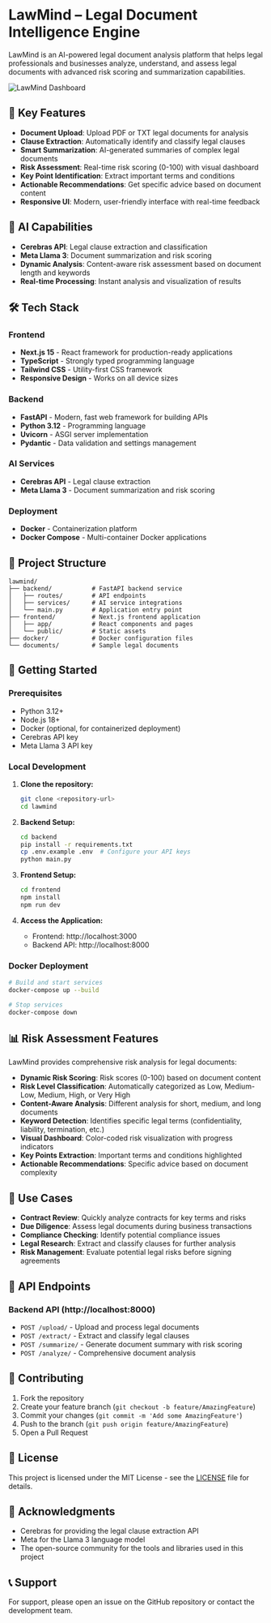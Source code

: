 # LawMind – Legal Document Intelligence Engine

LawMind is an AI-powered legal document analysis platform that helps legal professionals and businesses analyze, understand, and assess legal documents with advanced risk scoring and summarization capabilities.

![LawMind Dashboard](<img width="1899" height="819" alt="image" src="https://github.com/user-attachments/assets/3321d4f4-53e5-450f-9a31-a24591800b52" />
)

## 🚀 Key Features

- **Document Upload**: Upload PDF or TXT legal documents for analysis
- **Clause Extraction**: Automatically identify and classify legal clauses
- **Smart Summarization**: AI-generated summaries of complex legal documents
- **Risk Assessment**: Real-time risk scoring (0-100) with visual dashboard
- **Key Point Identification**: Extract important terms and conditions
- **Actionable Recommendations**: Get specific advice based on document content
- **Responsive UI**: Modern, user-friendly interface with real-time feedback

## 🧠 AI Capabilities

- **Cerebras API**: Legal clause extraction and classification
- **Meta Llama 3**: Document summarization and risk scoring
- **Dynamic Analysis**: Content-aware risk assessment based on document length and keywords
- **Real-time Processing**: Instant analysis and visualization of results

## 🛠️ Tech Stack

### Frontend
- **Next.js 15** - React framework for production-ready applications
- **TypeScript** - Strongly typed programming language
- **Tailwind CSS** - Utility-first CSS framework
- **Responsive Design** - Works on all device sizes

### Backend
- **FastAPI** - Modern, fast web framework for building APIs
- **Python 3.12** - Programming language
- **Uvicorn** - ASGI server implementation
- **Pydantic** - Data validation and settings management

### AI Services
- **Cerebras API** - Legal clause extraction
- **Meta Llama 3** - Document summarization and risk scoring

### Deployment
- **Docker** - Containerization platform
- **Docker Compose** - Multi-container Docker applications

## 📁 Project Structure

```
lawmind/
├── backend/           # FastAPI backend service
│   ├── routes/        # API endpoints
│   ├── services/      # AI service integrations
│   └── main.py        # Application entry point
├── frontend/          # Next.js frontend application
│   ├── app/           # React components and pages
│   └── public/        # Static assets
├── docker/            # Docker configuration files
└── documents/         # Sample legal documents
```

## 🚀 Getting Started

### Prerequisites
- Python 3.12+
- Node.js 18+
- Docker (optional, for containerized deployment)
- Cerebras API key
- Meta Llama 3 API key

### Local Development

1. **Clone the repository:**
   ```bash
   git clone <repository-url>
   cd lawmind
   ```

2. **Backend Setup:**
   ```bash
   cd backend
   pip install -r requirements.txt
   cp .env.example .env  # Configure your API keys
   python main.py
   ```

3. **Frontend Setup:**
   ```bash
   cd frontend
   npm install
   npm run dev
   ```

4. **Access the Application:**
   - Frontend: http://localhost:3000
   - Backend API: http://localhost:8000

### Docker Deployment

```bash
# Build and start services
docker-compose up --build

# Stop services
docker-compose down
```

## 📊 Risk Assessment Features

LawMind provides comprehensive risk analysis for legal documents:

- **Dynamic Risk Scoring**: Risk scores (0-100) based on document content
- **Risk Level Classification**: Automatically categorized as Low, Medium-Low, Medium, High, or Very High
- **Content-Aware Analysis**: Different analysis for short, medium, and long documents
- **Keyword Detection**: Identifies specific legal terms (confidentiality, liability, termination, etc.)
- **Visual Dashboard**: Color-coded risk visualization with progress indicators
- **Key Points Extraction**: Important terms and conditions highlighted
- **Actionable Recommendations**: Specific advice based on document complexity

## 🎯 Use Cases

- **Contract Review**: Quickly analyze contracts for key terms and risks
- **Due Diligence**: Assess legal documents during business transactions
- **Compliance Checking**: Identify potential compliance issues
- **Legal Research**: Extract and classify clauses for further analysis
- **Risk Management**: Evaluate potential legal risks before signing agreements

## 🔧 API Endpoints

### Backend API (http://localhost:8000)

- `POST /upload/` - Upload and process legal documents
- `POST /extract/` - Extract and classify legal clauses
- `POST /summarize/` - Generate document summary with risk scoring
- `POST /analyze/` - Comprehensive document analysis

## 🤝 Contributing

1. Fork the repository
2. Create your feature branch (`git checkout -b feature/AmazingFeature`)
3. Commit your changes (`git commit -m 'Add some AmazingFeature'`)
4. Push to the branch (`git push origin feature/AmazingFeature`)
5. Open a Pull Request

## 📄 License

This project is licensed under the MIT License - see the [LICENSE](LICENSE) file for details.

## 🙏 Acknowledgments

- Cerebras for providing the legal clause extraction API
- Meta for the Llama 3 language model
- The open-source community for the tools and libraries used in this project

## 📞 Support

For support, please open an issue on the GitHub repository or contact the development team.
